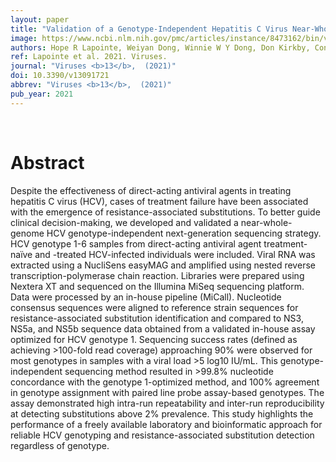 ```yaml
---
layout: paper
title: "Validation of a Genotype-Independent Hepatitis C Virus Near-Whole Genome Sequencing Assay."
image: https://www.ncbi.nlm.nih.gov/pmc/articles/instance/8473162/bin/viruses-13-01721-g003.jpg
authors: Hope R Lapointe, Weiyan Dong, Winnie W Y Dong, Don Kirkby, Conan Woods, Art F Y Poon, Anita Y M Howe, P Richard Harrigan, Chanson J Brumme
ref: Lapointe et al. 2021. Viruses.
journal: "Viruses <b>13</b>,  (2021)"
doi: 10.3390/v13091721
abbrev: "Viruses <b>13</b>,  (2021)"
pub_year: 2021
---
```


<br />
<div data-badge-popover="right" data-badge-type="donut" data-pmid="34578305" data-hide-no-mentions="true" class="altmetric-embed"></div>

# Abstract

Despite the effectiveness of direct-acting antiviral agents in treating hepatitis C virus (HCV), cases of treatment failure have been associated with the emergence of resistance-associated substitutions. To better guide clinical decision-making, we developed and validated a near-whole-genome HCV genotype-independent next-generation sequencing strategy. HCV genotype 1-6 samples from direct-acting antiviral agent treatment-naïve and -treated HCV-infected individuals were included. Viral RNA was extracted using a NucliSens easyMAG and amplified using nested reverse transcription-polymerase chain reaction. Libraries were prepared using Nextera XT and sequenced on the Illumina MiSeq sequencing platform. Data were processed by an in-house pipeline (MiCall). Nucleotide consensus sequences were aligned to reference strain sequences for resistance-associated substitution identification and compared to NS3, NS5a, and NS5b sequence data obtained from a validated in-house assay optimized for HCV genotype 1. Sequencing success rates (defined as achieving >100-fold read coverage) approaching 90% were observed for most genotypes in samples with a viral load >5 log10 IU/mL. This genotype-independent sequencing method resulted in >99.8% nucleotide concordance with the genotype 1-optimized method, and 100% agreement in genotype assignment with paired line probe assay-based genotypes. The assay demonstrated high intra-run repeatability and inter-run reproducibility at detecting substitutions above 2% prevalence. This study highlights the performance of a freely available laboratory and bioinformatic approach for reliable HCV genotyping and resistance-associated substitution detection regardless of genotype.

